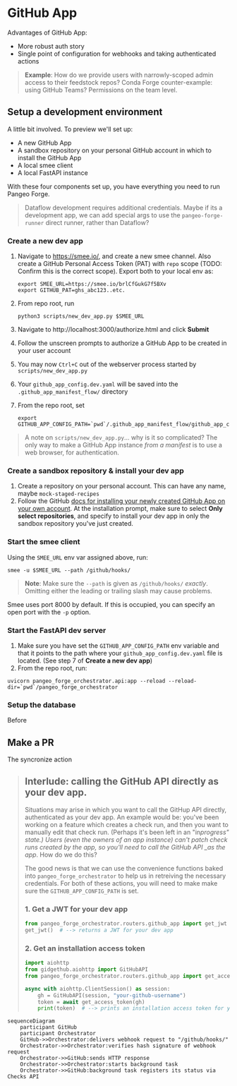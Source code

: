 # GitHub App

Advantages of GitHub App:

- More robust auth story
- Single point of configuration for webhooks and taking authenticated actions

> **Example**: How do we provide users with narrowly-scoped admin access to their feedstock repos?
> Conda Forge counter-example: using GitHub Teams? Permissions on the team level.

## Setup a development environment

A little bit involved. To preview we'll set up:

- A new GitHub App
- A sandbox repository on your personal GitHub account in which to install the GitHub App
- A local smee client
- A local FastAPI instance

With these four components set up, you have everything you need to run Pangeo Forge.

> Dataflow development requires additional credentials. Maybe if its a development app, we
> can add special args to use the `pangeo-forge-runner` direct runner, rather than Dataflow?

### Create a new dev app

1. Navigate to https://smee.io/, and create a new smee channel. Also create a GitHub Personal Access Token (PAT) with `repo` scope (TODO: Confirm this is the correct scope). Export both to your local env as:

   ```console
   export SMEE_URL=https://smee.io/brlCfGukG7f5BXv
   export GITHUB_PAT=ghs_abc123..etc.
   ```

2. From repo root, run
   ```console
   python3 scripts/new_dev_app.py $SMEE_URL
   ```
3. Navigate to http://localhost:3000/authorize.html and click **Submit**
4. Follow the unscreen prompts to authorize a GitHub App to be created in your user account
5. You may now `Ctrl+C` out of the webserver process started by `scripts/new_dev_app.py`
6. Your `github_app_config.dev.yaml` will be saved into the `.github_app_manifest_flow/` directory
7. From the repo root, set
   ```console
   export GITHUB_APP_CONFIG_PATH=`pwd`/.github_app_manifest_flow/github_app_config.dev.yaml
   ```

> A note on `scripts/new_dev_app.py`... why is it so complicated? The only way to make a GitHub App
> instance _from a manifest_ is to use a web browser, for authentication.

### Create a sandbox repository & install your dev app

1. Create a repository on your personal account. This can have any name, maybe `mock-staged-recipes`
2. Follow the GitHub [docs for installing your newly created GitHub App on your own account](https://docs.github.com/en/developers/apps/managing-github-apps/installing-github-apps#installing-your-private-github-app-on-your-repository). At the installation prompt, make sure to select **Only select repositories**, and specify to install your dev app in only the sandbox repository you've just created.

### Start the smee client

Using the `SMEE_URL` env var assigned above, run:

```
smee -u $SMEE_URL --path /github/hooks/
```

> **Note**: Make sure the `--path` is given as `/github/hooks/` _exactly_. Omitting either the leading or trailing slash may cause problems.

Smee uses port 8000 by default. If this is occupied, you can specify an open port with the `-p`
option.

### Start the FastAPI dev server

1. Make sure you have set the `GITHUB_APP_CONFIG_PATH` env variable and that it points to the path
   where your `github_app_config.dev.yaml` file is located. (See step 7 of **Create a new dev app**)
2. From the repo root, run:

```
uvicorn pangeo_forge_orchestrator.api:app --reload --reload-dir=`pwd`/pangeo_forge_orchestrator
```

### Setup the database

Before

## Make a PR

The syncronize action

> ## Interlude: calling the GitHub API directly as your dev app.
>
> Situations may arise in which you want to call the GitHup API directly, authenticated as your
> dev app. An example would be: you've been working on a feature which creates a check run, and then
> you want to manually edit that check run. (Perhaps it's been left in an "in*progress" state.) Users
> (even the owners of an app instance) can't patch check runs created by the app, so you'll need to
> call the GitHub API \_as the app*. How do we do this?
>
> The good news is that we can use the convenience functions baked into `pangeo_forge_orchestrator`
> to help us in retreiving the necessary credentials. For both of these actions, you will need to make
> make sure the `GITHUB_APP_CONFIG_PATH` is set.
>
> ### 1. Get a JWT for your dev app
>
> ```python
> from pangeo_forge_orchestrator.routers.github_app import get_jwt
> get_jwt()  # --> returns a JWT for your dev app
> ```
>
> ### 2. Get an installation access token
>
> ```python
> import aiohttp
> from gidgethub.aiohttp import GitHubAPI
> from pangeo_forge_orchestrator.routers.github_app import get_access_token
>
> async with aiohttp.ClientSession() as session:
>     gh = GitHubAPI(session, "your-github-username")
>     token = await get_access_token(gh)
>     print(token)  # --> prints an installation access token for your dev app
> ```

```mermaid
sequenceDiagram
    participant GitHub
    participant Orchestrator
    GitHub->>Orchestrator:delivers webhook request to "/github/hooks/"
    Orchestrator->>Orchestrator:verifies hash signature of webhook request
    Orchestrator->>GitHub:sends HTTP response
    Orchestrator->>Orchestrator:starts background task
    Orchestrator->>GitHub:background task registers its status via Checks API

```
